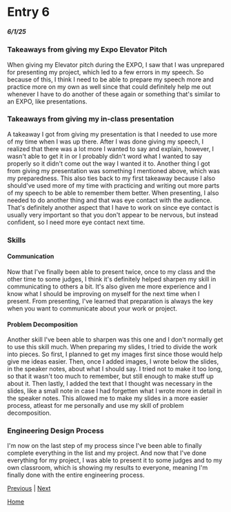 # Entry 6
##### 6/1/25

### Takeaways from giving my Expo Elevator Pitch
When giving my Elevator pitch during the EXPO, I saw that I was unprepared for presenting my project, which led to a few errors in my speech. So because of this, I think I need to be able to prepare my speech more and practice more on my own as well since that could definitely help me out whenever I have to do another of these again or something that's similar to an EXPO, like presentations. 

### Takeaways from giving my in-class presentation
A takeaway I got from giving my presentation is that I needed to use more of my time when I was up there. After I was done giving my speech, I realized that there was a lot more I wanted to say and explain, however, I wasn't able to get it in or I probably didn't word what I wanted to say properly so it didn't come out the way I wanted it to. Another thing I got from giving my presentation was something I mentioned above, which was my preparedness. This also ties back to my first takeaway because I also should've used more of my time with practicing and writing out more parts of my speech to be able to remember them better. When presenting, I also needed to do another thing and that was eye contact with the audience. That's definitely another aspect that I have to work on since eye contact is usually very important so that you don't appear to be nervous, but instead confident, so I need more eye contact next time. 

### Skills

#### Communication
Now that I've finally been able to present twice, once to my class and the other time to some judges, I think it's definitely helped sharpen my skill in communicating to others a bit. It's also given me more experience and I know what I should be improving on myself for the next time when I present. From presenting, I've learned that preparation is always the key when you want to communicate about your work or project.

#### Problem Decomposition
Another skill I've been able to sharpen was this one and I don't normally get to use this skill much. When preparing my slides, I tried to divide the work into pieces. So first, I planned to get my images first since those would help give me ideas easier. Then, once I added images, I wrote below the slides, in the speaker notes, about what I should say. I tried not to make it too long, so that it wasn't too much to remember, but still enough to make stuff up about it. Then lastly, I added the text that I thought was necessary in the slides, like a small note in case I had forgetten what I wrote more in detail in the speaker notes. This allowed me to make my slides in a more easier process, atleast for me personally and use my skill of problem decomposition.


### Engineering Design Process
I'm now on the last step of my process since I've been able to finally complete everything in the list and my project. And now that I've done everything for my project, I was able to present it to some judges and to my own classroom, which is showing my results to everyone, meaning I'm finally done with the entire engineering process.

[Previous](entry05.md) | [Next](entry07.md)

[Home](../README.md)
